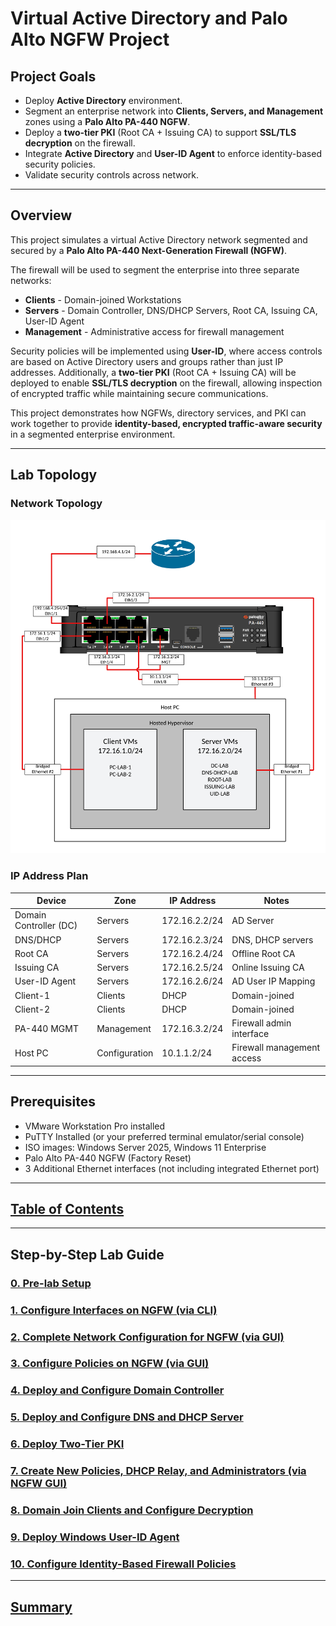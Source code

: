 # Virtual Active Directory and Palo Alto NGFW Project

## Project Goals
- Deploy **Active Directory** environment.
- Segment an enterprise network into **Clients, Servers, and Management** zones using a **Palo Alto PA-440 NGFW**.
- Deploy a **two-tier PKI** (Root CA + Issuing CA) to support **SSL/TLS decryption** on the firewall.
- Integrate **Active Directory** and **User-ID Agent** to enforce identity-based security policies.
- Validate security controls across network.
---
## Overview
This project simulates a virtual Active Directory network segmented and secured by a **Palo Alto PA-440 Next-Generation Firewall (NGFW)**.

The firewall will be used to segment the enterprise into three separate networks:
- **Clients** - Domain-joined Workstations
- **Servers** - Domain Controller, DNS/DHCP Servers, Root CA, Issuing CA, User-ID Agent
- **Management** - Administrative access for firewall management

Security policies will be implemented using **User-ID**, where access controls are based on Active Directory users and groups rather than just IP addresses. Additionally, a **two-tier PKI** (Root CA + Issuing CA) will be deployed to enable **SSL/TLS decryption** on the firewall, allowing inspection of encrypted traffic while maintaining secure communications.

This project demonstrates how NGFWs, directory services, and PKI can work together to provide **identity-based, encrypted traffic-aware security** in a segmented enterprise environment.

---
## Lab Topology

### Network Topology
![](screenshots/adpalab-98.png)
### IP Address Plan
| Device                 | Zone          | IP Address    | Notes                      |
| ---------------------- | ------------- | ------------- | -------------------------- |
| Domain Controller (DC) | Servers       | 172.16.2.2/24 | AD Server                  |
| DNS/DHCP               | Servers       | 172.16.2.3/24 | DNS, DHCP servers          |
| Root CA                | Servers       | 172.16.2.4/24 | Offline Root CA            |
| Issuing CA             | Servers       | 172.16.2.5/24 | Online Issuing CA          |
| User-ID Agent          | Servers       | 172.16.2.6/24 | AD User IP Mapping         |
| Client-1               | Clients       | DHCP          | Domain-joined              |
| Client-2               | Clients       | DHCP          | Domain-joined              |
| PA-440 MGMT            | Management    | 172.16.3.2/24 | Firewall admin interface   |
| Host PC                | Configuration | 10.1.1.2/24   | Firewall management access |

---
## Prerequisites
- VMware Workstation Pro installed
- PuTTY Installed (or your preferred terminal emulator/serial console)
- ISO images: Windows Server 2025, Windows 11 Enterprise  
- Palo Alto PA-440 NGFW (Factory Reset)
- 3 Additional Ethernet interfaces (not including integrated Ethernet port)
---
## [Table of Contents](project-files/README.md)
---
## Step-by-Step Lab Guide
### [0. Pre-lab Setup](project-files/0-pre-lab-set-up/README.md)
### [1. Configure Interfaces on NGFW (via CLI)](project-files/1-configure-interfaces-on-ngfw/README.md)
### [2. Complete Network Configuration for NGFW (via GUI)](project-files/2-complete-network-config-ngfw/README.md)
### [3. Configure Policies on NGFW (via GUI)](project-files/3-configure-policies-ngfw/README.md)
### [4. Deploy and Configure Domain Controller](project-files/4-deploy-configure-dc/README.md)
### [5. Deploy and Configure DNS and DHCP Server](project-files/5-deploy-configure-dns-dhcp/README.md)
### [6. Deploy Two-Tier PKI](project-files/6-deploy-two-tier-pki/README.md)
### [7. Create New Policies, DHCP Relay, and Administrators (via NGFW GUI)](project-files/7-create-new-policies-dhcpr-admin/README.md)
### [8. Domain Join Clients and Configure Decryption](project-files/8-domain-join-config-decrypt/README.md)
### [9. Deploy Windows User-ID Agent](project-files/9-deploy-windows-uid/README.md)
### [10. Configure Identity-Based Firewall Policies](project-files/10-config-id-policies/README.md)
---
## [Summary](project-files/summary/README.md)
